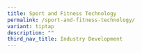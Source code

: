 ```yaml
---
title: Sport and Fitness Technology
permalink: /sport-and-fitness-technology/
variant: tiptap
description: ""
third_nav_title: Industry Development
---
```

